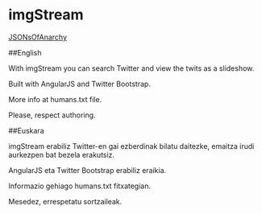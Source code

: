 imgStream
=========

[JSONsOfAnarchy](https://twitter.com/JSONsOfAnarchy)

##English

With imgStream you can search Twitter and view the twits as a slideshow.

Built with AngularJS and Twitter Bootstrap.

More info at humans.txt file.

Please, respect authoring.


##Euskara

imgStream erabiliz Twitter-en gai ezberdinak bilatu daitezke, emaitza irudi aurkezpen bat bezela erakutsiz. 

AngularJS eta Twitter Bootstrap erabiliz eraikia.

Informazio gehiago humans.txt fitxategian.

Mesedez, errespetatu sortzaileak.